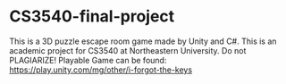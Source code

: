 # CS3540-final-project
This is a 3D puzzle escape room game made by Unity and C#. 
This is an academic project for CS3540 at Northeastern University. Do not PLAGIARIZE! 
Playable Game can be found: https://play.unity.com/mg/other/i-forgot-the-keys
